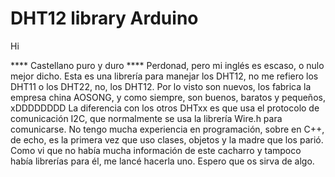 # DHT12 library Arduino

Hi


**** Castellano puro y duro ****
Perdonad, pero mi inglés es escaso, o nulo mejor dicho.
Esta es una librería para manejar los DHT12, no me refiero los DHT11 o los DHT22, no, los DHT12.
Por lo visto son nuevos, los fabrica la empresa china AOSONG, y como siempre, son buenos, baratos y pequeños, xDDDDDDDD
La diferencia con los otros DHTxx es que usa el protocolo de comunicación I2C, que normalmente se usa la librería Wire.h para comunicarse.
No tengo mucha experiencia en programación, sobre en C++, de echo, es la primera vez que uso clases, objetos y la madre que los parió. Como vi que no había mucha información de este cacharro y tampoco había librerías para él, me lancé hacerla uno.
Espero que os sirva de algo.
